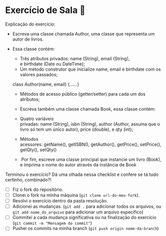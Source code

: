 # Exercício de Sala 🏫  

Explicação do exercício: 

- Escreva uma classe chamada Author, uma classe que representa um autor de livros.
-  Essa classe contém:
    - Três atributos privados: name (String), email (String), e birthdate (Date ou DateTime);
    - Um método construtor que inicialize name, email e birthdate com os valores passados;

    class Author(name, email) {......}

    - Métodos de acesso público (getter/setter) para cada um dos atributos;

    -  Escreva também uma classe chamada Book, essa classe contém:
    - Quatro variáveis privadas: name (String), isbn (String), author (Author, assuma que o livro só tem um único autor), price (double), e qty (int);

    - Métodos acessores: getName(), getISBN(), getAuthor(), getPrice(), setPrice(), getQty(), setQty()
    -  Por fim, escreve uma classe principal que instancie um livro (Book), e imprima o nome do autor através da instância de Book

Terminou o exercício? Dá uma olhada nessa checklist e confere se tá tudo certinho, combinado?!

- [ ] Fiz o fork do repositório.
- [ ] Clonei o fork na minha máquina (`git clone url-do-meu-fork`).
- [ ] Resolvi o exercício dentro da pasta resolução.
- [ ] Adicionei as mudanças. (`git add .` para adicionar todos os arquivos, ou `git add nome_do_arquivo` para adicionar um arquivo específico)
- [ ] Commitei a cada mudança significativa ou na finalização do exercício (`git commit -m "Mensagem do commit"`)
- [ ] Pushei os commits na minha branch (`git push origin nome-da-branch`)

